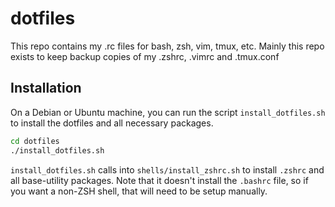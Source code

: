 # dotfiles
This repo contains my .rc files for bash, zsh, vim, tmux, etc. Mainly this repo exists to keep backup copies of my .zshrc, .vimrc and .tmux.conf

## Installation
On a Debian or Ubuntu machine, you can run the script `install_dotfiles.sh` to install the dotfiles and all necessary packages.

```bash
cd dotfiles
./install_dotfiles.sh
```

`install_dotfiles.sh` calls into `shells/install_zshrc.sh` to install `.zshrc` and all base-utility packages. Note that it doesn't install the `.bashrc` file, so if you want a non-ZSH shell, that will need to be setup manually.
